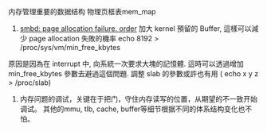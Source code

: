 
内存管理重要的数据结构
物理页框表mem_map

1. [smbd: page allocation failure. order](http://blog.richliu.com/2009/12/11/822/)
加大 kernel 預留的 Buffer, 這樣可以減少 page allocation 失敗的機率
echo 8192 > /proc/sys/vm/min_free_kbytes

原因是因為在 interrupt 中, 向系統一次要求大塊的記憶體. 這時可以透過增加 min_free_kbytes 參數去避過這個問題.
調整 slab 的參數或許也有用 ( echo x y z > /proc/slab)

1. 内存问题的调试，关键在于把门，守住内存读写的位置，从期望的不一致开始调试。
其他的mmu, tlb, cache, buffer等细节根据不同的体系结构变化也不怕。


